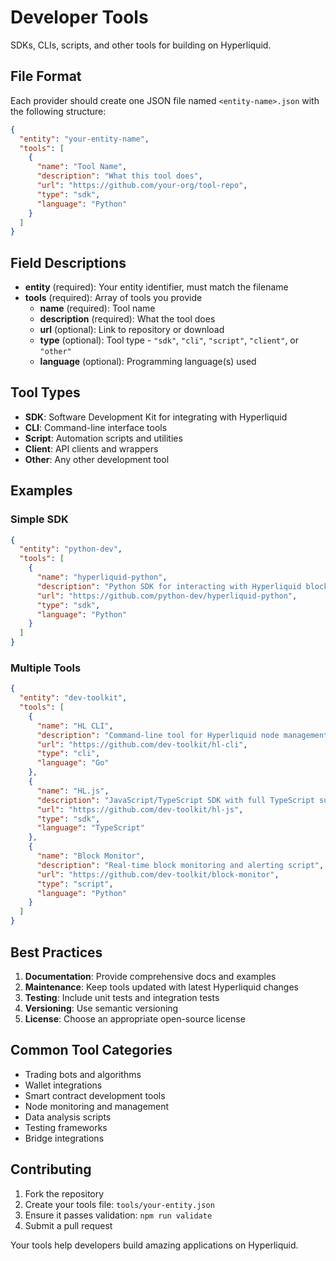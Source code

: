# Developer Tools

SDKs, CLIs, scripts, and other tools for building on Hyperliquid.

## File Format

Each provider should create one JSON file named `<entity-name>.json` with the following structure:

```json
{
  "entity": "your-entity-name",
  "tools": [
    {
      "name": "Tool Name",
      "description": "What this tool does",
      "url": "https://github.com/your-org/tool-repo",
      "type": "sdk",
      "language": "Python"
    }
  ]
}
```

## Field Descriptions

- **entity** (required): Your entity identifier, must match the filename
- **tools** (required): Array of tools you provide
  - **name** (required): Tool name
  - **description** (required): What the tool does
  - **url** (optional): Link to repository or download
  - **type** (optional): Tool type - `"sdk"`, `"cli"`, `"script"`, `"client"`, or `"other"`
  - **language** (optional): Programming language(s) used

## Tool Types

- **SDK**: Software Development Kit for integrating with Hyperliquid
- **CLI**: Command-line interface tools
- **Script**: Automation scripts and utilities
- **Client**: API clients and wrappers
- **Other**: Any other development tool

## Examples

### Simple SDK
```json
{
  "entity": "python-dev",
  "tools": [
    {
      "name": "hyperliquid-python",
      "description": "Python SDK for interacting with Hyperliquid blockchain and DEX",
      "url": "https://github.com/python-dev/hyperliquid-python",
      "type": "sdk",
      "language": "Python"
    }
  ]
}
```

### Multiple Tools
```json
{
  "entity": "dev-toolkit",
  "tools": [
    {
      "name": "HL CLI",
      "description": "Command-line tool for Hyperliquid node management",
      "url": "https://github.com/dev-toolkit/hl-cli",
      "type": "cli",
      "language": "Go"
    },
    {
      "name": "HL.js",
      "description": "JavaScript/TypeScript SDK with full TypeScript support",
      "url": "https://github.com/dev-toolkit/hl-js",
      "type": "sdk",
      "language": "TypeScript"
    },
    {
      "name": "Block Monitor",
      "description": "Real-time block monitoring and alerting script",
      "url": "https://github.com/dev-toolkit/block-monitor",
      "type": "script",
      "language": "Python"
    }
  ]
}
```

## Best Practices

1. **Documentation**: Provide comprehensive docs and examples
2. **Maintenance**: Keep tools updated with latest Hyperliquid changes
3. **Testing**: Include unit tests and integration tests
4. **Versioning**: Use semantic versioning
5. **License**: Choose an appropriate open-source license

## Common Tool Categories

- Trading bots and algorithms
- Wallet integrations
- Smart contract development tools
- Node monitoring and management
- Data analysis scripts
- Testing frameworks
- Bridge integrations

## Contributing

1. Fork the repository
2. Create your tools file: `tools/your-entity.json`
3. Ensure it passes validation: `npm run validate`
4. Submit a pull request

Your tools help developers build amazing applications on Hyperliquid. 